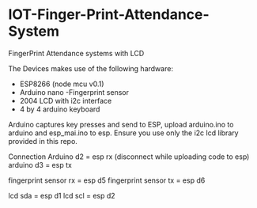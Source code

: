 # IOT-Finger-Print-Attendance-System
FingerPrint Attendance systems with LCD

The Devices makes use of the following hardware:
- ESP8266 (node mcu v0.1)
- Arduino nano
-Fingerprint sensor
- 2004 LCD with i2c interface
- 4 by 4 arduino keyboard

Arduino captures key presses and send to ESP, upload arduino.ino to arduino and esp_mai.ino to esp.
Ensure you use only the i2c lcd library provided in this repo.

Connection
Arduino d2 = esp rx (disconnect while uploading code to esp)
arduino d3 = esp tx

fingerprint sensor rx = esp d5
fingerprint sensor tx =  esp d6

lcd sda = esp d1
lcd scl = esp d2

